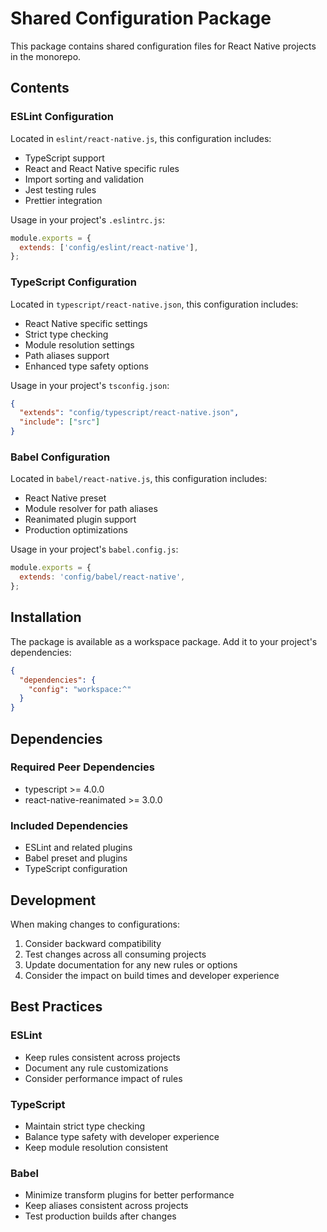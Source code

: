# Shared Configuration Package

This package contains shared configuration files for React Native projects in the monorepo.

## Contents

### ESLint Configuration

Located in `eslint/react-native.js`, this configuration includes:

- TypeScript support
- React and React Native specific rules
- Import sorting and validation
- Jest testing rules
- Prettier integration

Usage in your project's `.eslintrc.js`:

```javascript
module.exports = {
  extends: ['config/eslint/react-native'],
};
```

### TypeScript Configuration

Located in `typescript/react-native.json`, this configuration includes:

- React Native specific settings
- Strict type checking
- Module resolution settings
- Path aliases support
- Enhanced type safety options

Usage in your project's `tsconfig.json`:

```json
{
  "extends": "config/typescript/react-native.json",
  "include": ["src"]
}
```

### Babel Configuration

Located in `babel/react-native.js`, this configuration includes:

- React Native preset
- Module resolver for path aliases
- Reanimated plugin support
- Production optimizations

Usage in your project's `babel.config.js`:

```javascript
module.exports = {
  extends: 'config/babel/react-native',
};
```

## Installation

The package is available as a workspace package. Add it to your project's dependencies:

```json
{
  "dependencies": {
    "config": "workspace:^"
  }
}
```

## Dependencies

### Required Peer Dependencies

- typescript >= 4.0.0
- react-native-reanimated >= 3.0.0

### Included Dependencies

- ESLint and related plugins
- Babel preset and plugins
- TypeScript configuration

## Development

When making changes to configurations:

1. Consider backward compatibility
2. Test changes across all consuming projects
3. Update documentation for any new rules or options
4. Consider the impact on build times and developer experience

## Best Practices

### ESLint

- Keep rules consistent across projects
- Document any rule customizations
- Consider performance impact of rules

### TypeScript

- Maintain strict type checking
- Balance type safety with developer experience
- Keep module resolution consistent

### Babel

- Minimize transform plugins for better performance
- Keep aliases consistent across projects
- Test production builds after changes
